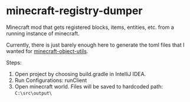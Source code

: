 # minecraft-registry-dumper
Minecraft mod that gets registered blocks, items, entities, etc. from a running instance of minecraft.

Currently, there is just barely enough here to generate the toml files that I wanted for [minecraft-object-utils](https://github.com/BenBenBenB/minecraft-object-utils).

Steps:
1. Open project by choosing build.gradle in IntelliJ IDEA.
1. Run Configurations: runClient
1. Open minecraft world. Files will be saved to hardcoded path: `C:\src\output\`
